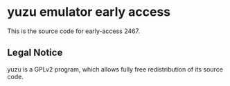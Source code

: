 yuzu emulator early access
=============

This is the source code for early-access 2467.

## Legal Notice

yuzu is a GPLv2 program, which allows fully free redistribution of its source code.